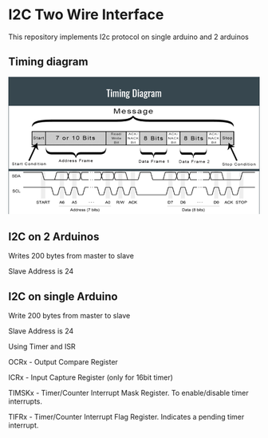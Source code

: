 # I2C Two Wire Interface

This repository implements I2c protocol on single arduino and 2 arduinos

## Timing diagram

![Alt Text](https://github.com/Basantloay/I2C_Demo/blob/main/2_arduinos/TimingDiagram.PNG)

## I2C on 2 Arduinos

Writes 200 bytes from master to slave

Slave Address is 24

## I2C on single Arduino

Write 200 bytes from master to slave

Slave Address is 24

Using Timer and ISR

OCRx - Output Compare Register

ICRx - Input Capture Register (only for 16bit timer)

TIMSKx - Timer/Counter Interrupt Mask Register. To enable/disable timer interrupts.

TIFRx - Timer/Counter Interrupt Flag Register. Indicates a pending timer interrupt.